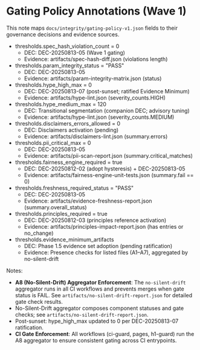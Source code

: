 # Gating Policy Annotations (Wave 1)

This note maps `docs/integrity/gating-policy-v1.json` fields to their governance decisions and evidence sources.

- thresholds.spec_hash_violation_count = 0
  - DEC: DEC-20250813-05 (Wave 1 gating)
  - Evidence: artifacts/spec-hash-diff.json (violations length)
- thresholds.param_integrity_status = "PASS"
  - DEC: DEC-20250813-05
  - Evidence: artifacts/param-integrity-matrix.json (status)
- thresholds.hype_high_max = 0
  - DEC: DEC-20250813-07 (post-sunset; ratified Evidence Minimum)
  - Evidence: artifacts/hype-lint.json (severity_counts.HIGH)
- thresholds.hype_medium_max = 120
  - DEC: Transitional segmentation (companion DEC; advisory tuning)
  - Evidence: artifacts/hype-lint.json (severity_counts.MEDIUM)
- thresholds.disclaimers_errors_allowed = 0
  - DEC: Disclaimers activation (pending)
  - Evidence: artifacts/disclaimers-lint.json (summary.errors)
- thresholds.pii_critical_max = 0
  - DEC: DEC-20250813-05
  - Evidence: artifacts/pii-scan-report.json (summary.critical_matches)
- thresholds.fairness_engine_required = true
  - DEC: DEC-20250812-02 (adopt hysteresis) + DEC-20250813-05
  - Evidence: artifacts/fairness-engine-unit-tests.json (summary.fail == 0)
- thresholds.freshness_required_status = "PASS"
  - DEC: DEC-20250813-05
  - Evidence: artifacts/evidence-freshness-report.json (summary.overall_status)
- thresholds.principles_required = true
  - DEC: DEC-20250812-03 (principles reference activation)
  - Evidence: artifacts/principles-impact-report.json (has entries or no_change)
- thresholds.evidence_minimum_artifacts
  - DEC: Phase 1.5 evidence set adoption (pending ratification)
  - Evidence: Presence checks for listed files (A1–A7), aggregated by no-silent-drift

Notes:

- **A8 (No-Silent-Drift) Aggregator Enforcement**: The `no-silent-drift` aggregator runs in all CI workflows and prevents merges when gate status is FAIL. See `artifacts/no-silent-drift-report.json` for detailed gate check results.
- No-Silent-Drift aggregator composes component statuses and gate checks; see `artifacts/no-silent-drift-report.json`.
- Post-sunset: hype_high_max updated to 0 per DEC-20250813-07 ratification.
- **CI Gate Enforcement**: All workflows (ci-guard, pages, h1-guard) run the A8 aggregator to ensure consistent gating across CI entrypoints.
